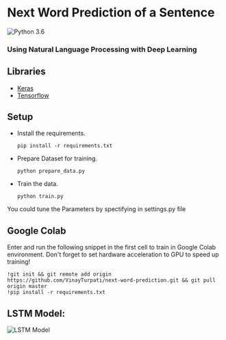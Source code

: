 # Next Word Prediction of a Sentence

![Python 3.6](https://img.shields.io/badge/python-3.6-blue.svg)
### Using Natural Language Processing with Deep Learning
## Libraries
- [Keras](https://keras.io/)
- [Tensorflow](https://www.tensorflow.org/)
## Setup
- Install the requirements.

  ```pip install -r requirements.txt```

- Prepare Dataset for training.

  ```python prepare_data.py```

- Train the data.

  ```python train.py```

You could tune the Parameters by spectifying in settings.py file

## Google Colab
Enter and run the following snippet in the first cell to train in Google Colab environment. Don't forget to set hardware acceleration to GPU to speed up training!

```
!git init && git remote add origin https://github.com/VinayTurpati/next-word-prediction.git && git pull origin master
!pip install -r requirements.txt
```

## LSTM Model:
![LSTM Model](data/model.png)
